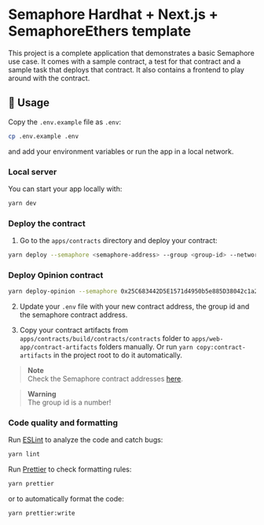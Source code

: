 # Semaphore Hardhat + Next.js + SemaphoreEthers template

This project is a complete application that demonstrates a basic Semaphore use case. It comes with a sample contract, a test for that contract and a sample task that deploys that contract. It also contains a frontend to play around with the contract.

## 📜 Usage

Copy the `.env.example` file as `.env`:

```bash
cp .env.example .env
```

and add your environment variables or run the app in a local network.

### Local server

You can start your app locally with:

```bash
yarn dev
```

### Deploy the contract

1. Go to the `apps/contracts` directory and deploy your contract:

```bash
yarn deploy --semaphore <semaphore-address> --group <group-id> --network arbitrum-goerli
```

### Deploy Opinion contract

```bash
yarn deploy-opinion --semaphore 0x25C683442D5E1571d4950b5e885D38042c1a2a54 --verifier 0xA19Ae83E812665005887dbD9A84922E2F4F71b03 --verify true --network arbitrum-sepolia
```

2. Update your `.env` file with your new contract address, the group id and the semaphore contract address.

3. Copy your contract artifacts from `apps/contracts/build/contracts/contracts` folder to `apps/web-app/contract-artifacts` folders manually. Or run `yarn copy:contract-artifacts` in the project root to do it automatically.

> **Note**  
> Check the Semaphore contract addresses [here](https://semaphore.pse.dev/docs/deployed-contracts).

> **Warning**  
> The group id is a number!

### Code quality and formatting

Run [ESLint](https://eslint.org/) to analyze the code and catch bugs:

```bash
yarn lint
```

Run [Prettier](https://prettier.io/) to check formatting rules:

```bash
yarn prettier
```

or to automatically format the code:

```bash
yarn prettier:write
```
